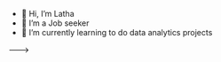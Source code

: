 - 👋 Hi, I’m Latha
- 👀 I’m a Job seeker
- 🌱 I’m currently learning to do data analytics projects

--->
